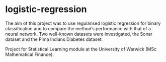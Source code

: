 # logistic-regression
The aim of this project was to use regularised logistic regression for binary classification and to compare the method’s performance with that of a neural network. Two well-known datasets were investigated, the Sonar dataset and the Pima Indians Diabetes dataset.

Project for Statistical Learning module at the University of Warwick (MSc Mathematical Finance).
